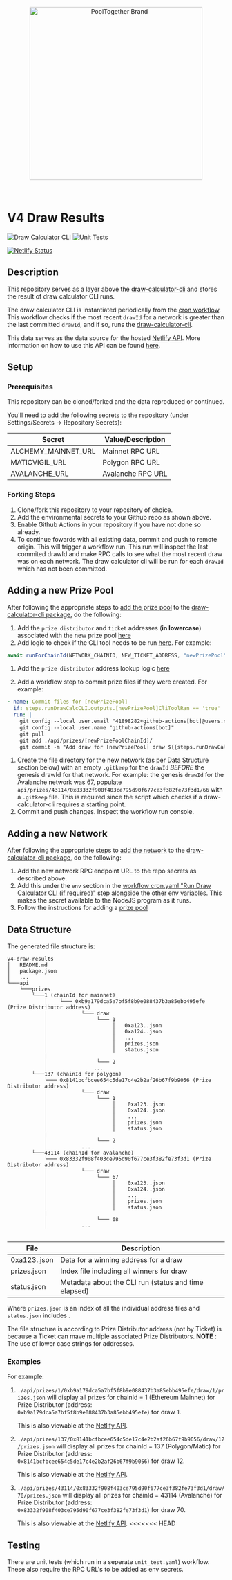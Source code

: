 <p align="center">
  <a href="https://github.com/pooltogether/pooltogether--brand-assets">
    <img src="https://github.com/pooltogether/pooltogether--brand-assets/blob/977e03604c49c63314450b5d432fe57d34747c66/logo/pooltogether-logo--purple-gradient.png?raw=true" alt="PoolTogether Brand" style="max-width:100%;" width="400">
  </a>
</p>

<br />

# V4 Draw Results

![Draw Calculator CLI](https://github.com/pooltogether/v4-draw-results/actions/workflows/cron.yml/badge.svg)
![Unit Tests](https://github.com/pooltogether/v4-draw-results/actions/workflows/unit_test.yaml/badge.svg)

[![Netlify Status](https://api.netlify.com/api/v1/badges/27b08c1f-abf1-4e39-ba86-60bd8584302d/deploy-status)](https://app.netlify.com/sites/eager-fermat-3a8c47/deploys)

## Description

This repository serves as a layer above the [draw-calculator-cli](https://github.com/pooltogether/draw-calculator-cli) and stores the result of draw calculator CLI runs.

The draw calculator CLI is instantiated periodically from the [cron workflow](./.github/workflows/cron.yml). This workflow checks if the most recent `drawId` for a network is greater than the last committed `drawId`, and if so, runs the [draw-calculator-cli](https://github.com/pooltogether/draw-calculator-cli).

This data serves as the data source for the hosted [Netlify API](https://api.pooltogether.com/prizes/137/0x8141bcfbcee654c5de17c4e2b2af26b67f9b9056/draw/12/prizes.json). More information on how to use this API can be found [here](https://v4.docs.pooltogether.com/prize-api).

## Setup

### Prerequisites

This repository can be cloned/forked and the data reproduced or continued.

You'll need to add the following secrets to the repository (under Settings/Secrets -> Repository Secrets):

| Secret              | Value/Description |
| ------------------- | ----------------- |
| ALCHEMY_MAINNET_URL | Mainnet RPC URL   |
| MATICVIGIL_URL      | Polygon RPC URL   |
| AVALANCHE_URL       | Avalanche RPC URL |

### Forking Steps

1. Clone/fork this repository to your repository of choice.
1. Add the environmental secrets to your Github repo as shown above.
1. Enable Github Actions in your repository if you have not done so already.
1. To continue fowards with all existing data, commit and push to remote origin. This will trigger a workflow run. This run will inspect the last commited drawId and make RPC calls to see what the most recent draw was on each network. The draw calculator cli will be run for each `drawId` which has not been committed.

## Adding a new Prize Pool

After following the appropriate steps to [add the prize pool](https://github.com/pooltogether/draw-calculator-cli#adding-a-new-prize-pool) to the [draw-calculator-cli package](https://github.com/pooltogether/draw-calculator-cli), do the following:

1. Add the `prize distributor` and `ticket` addresses (**in lowercase**) associated with the new prize pool [here](./scripts/constants.js)
1. Add logic to check if the CLI tool needs to be run [here](./scripts/runCLI.js). For example:

```js
await runForChainId(NETWORK_CHAINID, NEW_TICKET_ADDRESS, "newPrizePool", "newPrizePool");
```

1. Add the `prize distributor` address lookup logic [here](./scripts/helpers/getPrizeDistributorAddress.js)

1. Add a workflow step to commit prize files if they were created. For example:

```yaml
- name: Commit files for [newPrizePool]
  if: steps.runDrawCalcCLI.outputs.[newPrizePool]CliToolRan == 'true'
  run: |
    git config --local user.email "41898282+github-actions[bot]@users.noreply.github.com"
    git config --local user.name "github-actions[bot]"
    git pull
    git add ./api/prizes/[newPrizePoolChainId]/
    git commit -m "Add draw for [newPrizePool] draw ${{steps.runDrawCalcCLI.outputs.[newPrizePool]DrawId}}"
```

1. Create the file directory for the new network (as per Data Structure section below) with an empty `.gitkeep` for the `drawId` _BEFORE_ the genesis drawId for that network. For example: the genesis `drawId` for the Avalanche network was 67, populate `api/prizes/43114/0x83332f908f403ce795d90f677ce3f382fe73f3d1/66` with a `.gitkeep` file. This is required since the script which checks if a draw-calculator-cli requires a starting point.
1. Commit and push changes. Inspect the workflow run console.

## Adding a new Network

After following the appropriate steps to [add the network](https://github.com/pooltogether/draw-calculator-cli#adding-a-new-network) to the [draw-calculator-cli package](https://github.com/pooltogether/draw-calculator-cli), do the following:

1. Add the new network RPC endpoint URL to the repo secrets as described above.
1. Add this under the `env` section in the [workflow cron.yaml "Run Draw Calculator CLI (if required)"]("./.github/workflows/cron.yaml") step alongside the other env variables. This makes the secret available to the NodeJS program as it runs.
1. Follow the instructions for adding a [prize pool](#adding-a-new-prize-pool)

## Data Structure

The generated file structure is:

```
v4-draw-results
│   README.md
│   package.json
│   ...
└───api
    └───prizes
        └───1 (chainId for mainnet)
            │    └─── 0xb9a179dca5a7bf5f8b9e088437b3a85ebb495efe (Prize Distributor address)
            │           └─── draw
            │                └─── 1
            │                     │   0xa123..json
            │                     │   0xa124..json
            │                     │   ...
            │                     │   prizes.json
            │                     │   status.json
            |
            │                └─── 2
            │               ...
        └───137 (chainId for polygon)
            └─── 0x8141bcfbcee654c5de17c4e2b2af26b67f9b9056 (Prize Distributor address)
            │           └─── draw
            │                └─── 1
            │                     │    0xa123..json
            │                     │    0xa124..json
            │                     │    ...
            │                     │    prizes.json
            │                     │    status.json
            |
            │                └─── 2
            │           ...
        └───43114 (chainId for avalanche)
            └─── 0x83332f908f403ce795d90f677ce3f382fe73f3d1 (Prize Distributor address)
            │           └─── draw
            │                └─── 67
            │                     │    0xa123..json
            │                     │    0xa124..json
            │                     │    ...
            │                     │    prizes.json
            │                     │    status.json
            |
            │                └─── 68
            │           ...


```

| File         | Description                                          |
| ------------ | ---------------------------------------------------- |
| 0xa123..json | Data for a winning address for a draw                |
| prizes.json  | Index file including all winners for draw            |
| status.json  | Metadata about the CLI run (status and time elapsed) |

Where `prizes.json` is an index of all the individual address files and `status.json` includes .

The file structure is according to Prize Distributor address (not by Ticket) is because a Ticket can mave multiple associated Prize Distributors.
**NOTE** : The use of lower case strings for addresses.

### Examples

For example:

1. `./api/prizes/1/0xb9a179dca5a7bf5f8b9e088437b3a85ebb495efe/draw/1/prizes.json`
   will display all prizes for chainId = 1 (Ethereum Mainnet) for Prize Distributor (address: `0xb9a179dca5a7bf5f8b9e088437b3a85ebb495efe`) for draw 1.

   This is also viewable at the [Netlify API](https://api.pooltogether.com/prizes/1/0xb9a179dca5a7bf5f8b9e088437b3a85ebb495efe/draw/1/prizes.json).

1. `./api/prizes/137/0x8141bcfbcee654c5de17c4e2b2af26b67f9b9056/draw/12/prizes.json`
   will display all prizes for chainId = 137 (Polygon/Matic) for Prize Distributor (address: `0x8141bcfbcee654c5de17c4e2b2af26b67f9b9056`) for draw 12.

   This is also viewable at the [Netlify API](https://api.pooltogether.com/prizes/137/0x8141bcfbcee654c5de17c4e2b2af26b67f9b9056/draw/12/prizes.json).

1. `./api/prizes/43114/0x83332f908f403ce795d90f677ce3f382fe73f3d1/draw/70/prizes.json`
   will display all prizes for chainId = 43114 (Avalanche) for Prize Distributor (address: `0x83332f908f403ce795d90f677ce3f382fe73f3d1`) for draw 70.

   This is also viewable at the [Netlify API](https://api.pooltogether.com/prizes/43114/0x83332f908f403ce795d90f677ce3f382fe73f3d1/draw/70/prizes.json).
   <<<<<<< HEAD

## Testing

There are unit tests (which run in a seperate `unit_test.yaml`) workflow. These also require the RPC URL's to be added as env secrets.


